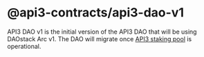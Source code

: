 # @api3-contracts/api3-dao-v1

API3 DAO v1 is the initial version of the API3 DAO that will be using DAOstack Arc v1.
The DAO will migrate once [API3 staking pool](/packages/api3-pool) is operational.
